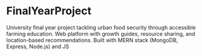 # FinalYearProject
University final year project tackling urban food security through accessible farming education. Web platform with growth guides, resource sharing, and location-based recommendations. Built with MERN stack (MongoDB, Express, Node.js) and JS
